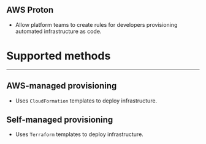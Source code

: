 AWS Proton
---

- Allow platform teams to create rules for developers provisioning automated infrastructure as code.

# Supported methods
---

## AWS-managed provisioning

- Uses `CloudFormation` templates to deploy infrastructure.

## Self-managed provisioning

- Uses `Terraform` templates to deploy infrastructure.

